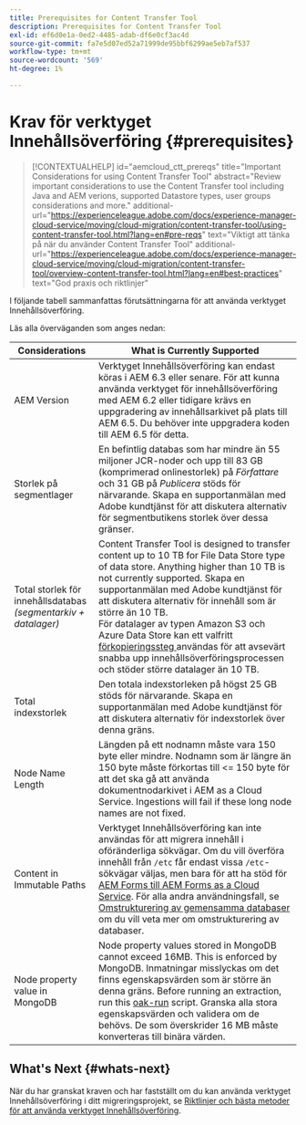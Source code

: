```yaml
---
title: Prerequisites for Content Transfer Tool
description: Prerequisites for Content Transfer Tool
exl-id: ef6d0e1a-0ed2-4485-adab-df6e0cf3ac4d
source-git-commit: fa7e5d07ed52a71999de95bbf6299ae5eb7af537
workflow-type: tm+mt
source-wordcount: '569'
ht-degree: 1%

---
```


# Krav för verktyget Innehållsöverföring {#prerequisites}

>[!CONTEXTUALHELP]
>id="aemcloud_ctt_prereqs"
>title="Important Considerations for using Content Transfer Tool"
>abstract="Review important considerations to use the Content Transfer tool including Java and AEM verions, supported Datastore types, user groups considerations and more."
>additional-url="https://experienceleague.adobe.com/docs/experience-manager-cloud-service/moving/cloud-migration/content-transfer-tool/using-content-transfer-tool.html?lang=en#pre-reqs" text="Viktigt att tänka på när du använder Content Transfer Tool"
>additional-url="https://experienceleague.adobe.com/docs/experience-manager-cloud-service/moving/cloud-migration/content-transfer-tool/overview-content-transfer-tool.html?lang=en#best-practices" text="God praxis och riktlinjer"

I följande tabell sammanfattas förutsättningarna för att använda verktyget Innehållsöverföring.

Läs alla överväganden som anges nedan:

| Considerations | What is Currently Supported |
|--- |--- |
| AEM Version | Verktyget Innehållsöverföring kan endast köras i AEM 6.3 eller senare. För att kunna använda verktyget för innehållsöverföring med AEM 6.2 eller tidigare krävs en uppgradering av innehållsarkivet på plats till AEM 6.5. Du behöver inte uppgradera koden till AEM 6.5 för detta. |
| Storlek på segmentlager | En befintlig databas som har mindre än 55 miljoner JCR-noder och upp till 83 GB (komprimerad onlinestorlek) på *Författare* och 31 GB på *Publicera* stöds för närvarande. Skapa en supportanmälan med Adobe kundtjänst för att diskutera alternativ för segmentbutikens storlek över dessa gränser. |
| Total storlek för innehållsdatabas <br>*(segmentarkiv + datalager)* | Content Transfer Tool is designed to transfer content up to 10 TB for File Data Store type of data store. Anything higher than 10 TB is not currently supported. Skapa en supportanmälan med Adobe kundtjänst för att diskutera alternativ för innehåll som är större än 10 TB. <br>För datalager av typen Amazon S3 och Azure Data Store kan ett valfritt  [förkopieringssteg ](https://experienceleague.adobe.com/docs/experience-manager-cloud-service/moving/cloud-migration/content-transfer-tool/handling-large-content-repositories.html?lang=en#setting-up-pre-copy-step) användas för att avsevärt snabba upp innehållsöverföringsprocessen och stöder större datalager än 10 TB. |
| Total indexstorlek | Den totala indexstorleken på högst 25 GB stöds för närvarande. Skapa en supportanmälan med Adobe kundtjänst för att diskutera alternativ för indexstorlek över denna gräns. |
| Node Name Length | Längden på ett nodnamn måste vara 150 byte eller mindre. Nodnamn som är längre än 150 byte måste förkortas till &lt;= 150 byte för att det ska gå att använda dokumentnodarkivet i AEM as a Cloud Service. Ingestions will fail if these long node names are not fixed. |
| Content in Immutable Paths | Verktyget Innehållsöverföring kan inte användas för att migrera innehåll i oföränderliga sökvägar. Om du vill överföra innehåll från `/etc` får endast vissa `/etc`-sökvägar väljas, men bara för att ha stöd för [AEM Forms till AEM Forms as a Cloud Service](https://experienceleague.adobe.com/docs/experience-manager-forms-cloud-service/forms/migrate-to-forms-as-a-cloud-service.html?lang=en#paths-of-various-aem-forms-specific-assets). För alla andra användningsfall, se [Omstrukturering av gemensamma databaser](https://experienceleague.adobe.com/docs/experience-manager-64/deploying/restructuring/all-repository-restructuring-in-aem-6-4.html?lang=en#restructuring) om du vill veta mer om omstrukturering av databaser. |
| Node property value in MongoDB | Node property values stored in MongoDB cannot exceed 16MB. This is enforced by MongoDB. Inmatningar misslyckas om det finns egenskapsvärden som är större än denna gräns. Before running an extraction, run this [oak-run](https://repo1.maven.org/maven2/org/apache/jackrabbit/oak-run/1.38.0/oak-run-1.38.0.jar) script. Granska alla stora egenskapsvärden och validera om de behövs. De som överskrider 16 MB måste konverteras till binära värden. |

## What&#39;s Next {#whats-next}

När du har granskat kraven och har fastställt om du kan använda verktyget Innehållsöverföring i ditt migreringsprojekt, se [Riktlinjer och bästa metoder för att använda verktyget Innehållsöverföring](https://experienceleague.adobe.com/docs/experience-manager-cloud-service/moving/cloud-migration/content-transfer-tool/guidelines-best-practices-content-transfer-tool.html?lang=en).
